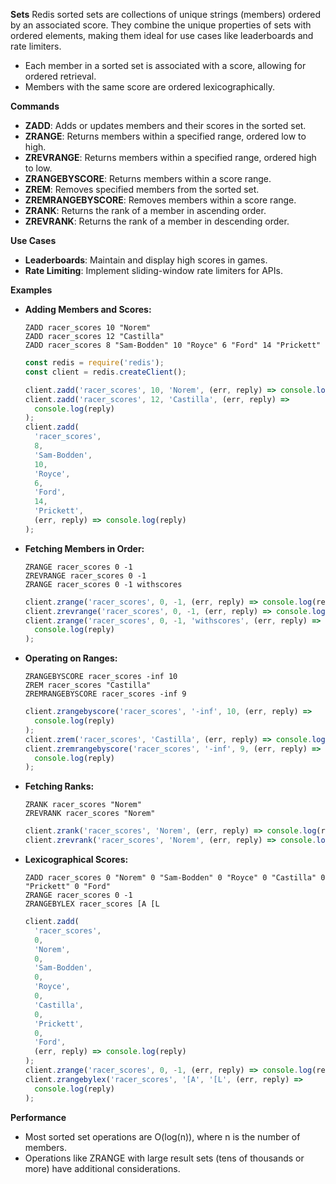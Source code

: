 **Sets**
Redis sorted sets are collections of unique strings (members) ordered by an associated score. They combine the unique properties of sets with ordered elements, making them ideal for use cases like leaderboards and rate limiters.

- Each member in a sorted set is associated with a score, allowing for ordered retrieval.
- Members with the same score are ordered lexicographically.

**Commands**

- **ZADD**: Adds or updates members and their scores in the sorted set.
- **ZRANGE**: Returns members within a specified range, ordered low to high.
- **ZREVRANGE**: Returns members within a specified range, ordered high to low.
- **ZRANGEBYSCORE**: Returns members within a score range.
- **ZREM**: Removes specified members from the sorted set.
- **ZREMRANGEBYSCORE**: Removes members within a score range.
- **ZRANK**: Returns the rank of a member in ascending order.
- **ZREVRANK**: Returns the rank of a member in descending order.

**Use Cases**

- **Leaderboards**: Maintain and display high scores in games.
- **Rate Limiting**: Implement sliding-window rate limiters for APIs.

**Examples**

- **Adding Members and Scores:**

  ```shell
  ZADD racer_scores 10 "Norem"
  ZADD racer_scores 12 "Castilla"
  ZADD racer_scores 8 "Sam-Bodden" 10 "Royce" 6 "Ford" 14 "Prickett"
  ```

  ```javascript
  const redis = require('redis');
  const client = redis.createClient();

  client.zadd('racer_scores', 10, 'Norem', (err, reply) => console.log(reply));
  client.zadd('racer_scores', 12, 'Castilla', (err, reply) =>
  	console.log(reply)
  );
  client.zadd(
  	'racer_scores',
  	8,
  	'Sam-Bodden',
  	10,
  	'Royce',
  	6,
  	'Ford',
  	14,
  	'Prickett',
  	(err, reply) => console.log(reply)
  );
  ```

- **Fetching Members in Order:**

  ```shell
  ZRANGE racer_scores 0 -1
  ZREVRANGE racer_scores 0 -1
  ZRANGE racer_scores 0 -1 withscores
  ```

  ```javascript
  client.zrange('racer_scores', 0, -1, (err, reply) => console.log(reply));
  client.zrevrange('racer_scores', 0, -1, (err, reply) => console.log(reply));
  client.zrange('racer_scores', 0, -1, 'withscores', (err, reply) =>
  	console.log(reply)
  );
  ```

- **Operating on Ranges:**

  ```shell
  ZRANGEBYSCORE racer_scores -inf 10
  ZREM racer_scores "Castilla"
  ZREMRANGEBYSCORE racer_scores -inf 9
  ```

  ```javascript
  client.zrangebyscore('racer_scores', '-inf', 10, (err, reply) =>
  	console.log(reply)
  );
  client.zrem('racer_scores', 'Castilla', (err, reply) => console.log(reply));
  client.zremrangebyscore('racer_scores', '-inf', 9, (err, reply) =>
  	console.log(reply)
  );
  ```

- **Fetching Ranks:**

  ```shell
  ZRANK racer_scores "Norem"
  ZREVRANK racer_scores "Norem"
  ```

  ```javascript
  client.zrank('racer_scores', 'Norem', (err, reply) => console.log(reply));
  client.zrevrank('racer_scores', 'Norem', (err, reply) => console.log(reply));
  ```

- **Lexicographical Scores:**

  ```shell
  ZADD racer_scores 0 "Norem" 0 "Sam-Bodden" 0 "Royce" 0 "Castilla" 0 "Prickett" 0 "Ford"
  ZRANGE racer_scores 0 -1
  ZRANGEBYLEX racer_scores [A [L
  ```

  ```javascript
  client.zadd(
  	'racer_scores',
  	0,
  	'Norem',
  	0,
  	'Sam-Bodden',
  	0,
  	'Royce',
  	0,
  	'Castilla',
  	0,
  	'Prickett',
  	0,
  	'Ford',
  	(err, reply) => console.log(reply)
  );
  client.zrange('racer_scores', 0, -1, (err, reply) => console.log(reply));
  client.zrangebylex('racer_scores', '[A', '[L', (err, reply) =>
  	console.log(reply)
  );
  ```

**Performance**

- Most sorted set operations are O(log(n)), where n is the number of members.
- Operations like ZRANGE with large result sets (tens of thousands or more) have additional considerations.
